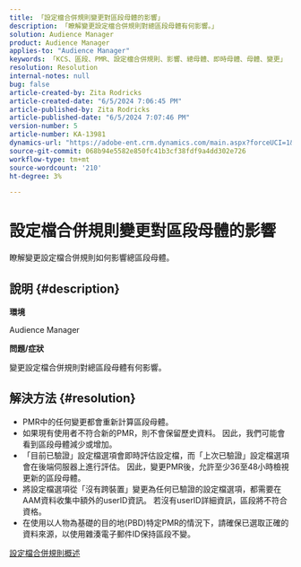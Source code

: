 ```yaml
---
title: 「設定檔合併規則變更對區段母體的影響」
description: 「瞭解變更設定檔合併規則對總區段母體有何影響。」
solution: Audience Manager
product: Audience Manager
applies-to: "Audience Manager"
keywords: 「KCS、區段、PMR、設定檔合併規則、影響、總母體、即時母體、母體、變更」
resolution: Resolution
internal-notes: null
bug: false
article-created-by: Zita Rodricks
article-created-date: "6/5/2024 7:06:45 PM"
article-published-by: Zita Rodricks
article-published-date: "6/5/2024 7:07:46 PM"
version-number: 5
article-number: KA-13981
dynamics-url: "https://adobe-ent.crm.dynamics.com/main.aspx?forceUCI=1&pagetype=entityrecord&etn=knowledgearticle&id=486d00c0-6e23-ef11-840a-000d3a372703"
source-git-commit: 068b94e5582e850fc41b3cf38fdf9a4dd302e726
workflow-type: tm+mt
source-wordcount: '210'
ht-degree: 3%

---
```


# 設定檔合併規則變更對區段母體的影響


瞭解變更設定檔合併規則如何影響總區段母體。

## 說明 {#description}


<b>環境</b>

Audience Manager

<b>問題/症狀</b>

變更設定檔合併規則對總區段母體有何影響。


## 解決方法 {#resolution}


- PMR中的任何變更都會重新計算區段母體。
- 如果現有使用者不符合新的PMR，則不會保留歷史資料。 因此，我們可能會看到區段母體減少或增加。
- 「目前已驗證」設定檔選項會即時評估設定檔，而「上次已驗證」設定檔選項會在後端伺服器上進行評估。 因此，變更PMR後，允許至少36至48小時檢視更新的區段母體。
- 將設定檔選項從「沒有跨裝置」變更為任何已驗證的設定檔選項，都需要在AAM資料收集中額外的userID資訊。 若沒有userID詳細資訊，區段將不符合資格。
- 在使用以人物為基礎的目的地(PBD)特定PMR的情況下，請確保已選取正確的資料來源，以使用雜湊電子郵件ID保持區段不變。




[設定檔合併規則概述](https://experienceleague.adobe.com/docs/audience-manager/user-guide/features/profile-merge-rules/merge-rules-overview.html?lang=en)
